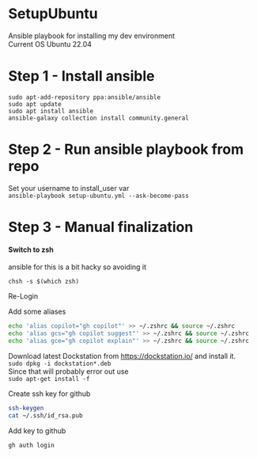 # SetupUbuntu
Ansible playbook for installing my dev environment  
Current OS Ubuntu 22.04

# Step 1 - Install ansible
``
sudo apt-add-repository ppa:ansible/ansible
``  
``
sudo apt update
``  
``
sudo apt install ansible
``    
``
ansible-galaxy collection install community.general
``  

# Step 2 - Run ansible playbook from repo
Set your username to install_user var  
``
ansible-playbook setup-ubuntu.yml --ask-become-pass
``

# Step 3 - Manual finalization

#### Switch to zsh
ansible for this is a bit hacky so avoiding it

``
chsh -s $(which zsh)
``

Re-Login

Add some aliases
```bash
echo 'alias copilot="gh copilot"' >> ~/.zshrc && source ~/.zshrc
echo 'alias gcs="gh copilot suggest"' >> ~/.zshrc && source ~/.zshrc
echo 'alias gce="gh copilot explain"' >> ~/.zshrc && source ~/.zshrc
```

Download latest Dockstation from https://dockstation.io/ and install it.  
``
sudo dpkg -i dockstation*.deb
``  
Since that will probably error out use  
``
sudo apt-get install -f
``  

Create ssh key for github  
```bash
ssh-keygen
cat ~/.ssh/id_rsa.pub
```
Add key to github
```bash
gh auth login
```